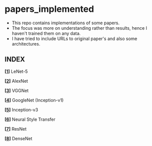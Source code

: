 # papers_implemented
- This repo contains implementations of some papers.
- The focus was more on understanding rather than results, hence I haven't trained them on any data.
- I have tried to include URLs to original paper's and also some architectures.

## INDEX

**[[1](LeNet-5)]** LeNet-5 

**[[2](AlexNet)]** AlexNet 
 
**[[3](VGGNet)]** VGGNet 

**[[4](GoogleNet)]** GoogleNet (Inception-v1) 

**[[5](Inception-v3)]** Inception-v3 

**[[6](style_transfer)]** Neural Style Transfer 

**[[7](ResNet)]** ResNet

**[[8](DenseNet)]** DenseNet

